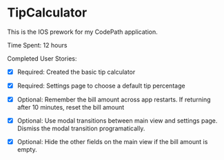 # TipCalculator

This is the IOS prework for my CodePath application.

Time Spent: 12 hours

Completed User Stories:
 * [x] Required: Created the basic tip calculator 
 * [x] Required: Settings page to choose a default tip percentage
 * [x] Optional: Remember the bill amount across app restarts. If returning after 10 minutes, reset the bill amount
 * [x] Optional: Use modal transitions between main view and settings page. Dismiss the modal transition programatically.
 * [x] Optional: Hide the other fields on the main view if the bill amount is empty. 
 
 
